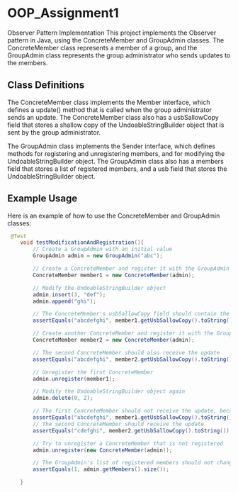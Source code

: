 # OOP_Assignment1
Observer Pattern Implementation
This project implements the Observer pattern in Java, using the ConcreteMember and GroupAdmin classes. The ConcreteMember class represents a member of a group, and the GroupAdmin class represents the group administrator who sends updates to the members.


## Class Definitions
The ConcreteMember class implements the Member interface, which defines a update() method that is called when the group administrator sends an update. 
The ConcreteMember class also has a usbSallowCopy field that stores a shallow copy of the UndoableStringBuilder object that is sent by the group administrator.

The GroupAdmin class implements the Sender interface, which defines methods for registering and unregistering members, and for modifying the UndoableStringBuilder object. The GroupAdmin class also has a members field that stores a list of registered members, and a usb field that stores the UndoableStringBuilder object.
## Example Usage
Here is an example of how to use the ConcreteMember and GroupAdmin classes:

```java
 @Test
    void testModificationAndRegistration(){
        // Create a GroupAdmin with an initial value
        GroupAdmin admin = new GroupAdmin("abc");

        // Create a ConcreteMember and register it with the GroupAdmin
        ConcreteMember member1 = new ConcreteMember(admin);

        // Modify the UndoableStringBuilder object
        admin.insert(3, "def");
        admin.append("ghi");

        // The ConcreteMember's usbSallowCopy field should contain the modified value
        assertEquals("abcdefghi", member1.getUsbSallowCopy().toString());

        // Create another ConcreteMember and register it with the GroupAdmin
        ConcreteMember member2 = new ConcreteMember(admin);

        // The second ConcreteMember should also receive the update
        assertEquals("abcdefghi", member2.getUsbSallowCopy().toString());

        // Unregister the first ConcreteMember
        admin.unregister(member1);

        // Modify the UndoableStringBuilder object again
        admin.delete(0, 2);

        // The first ConcreteMember should not receive the update, because it is no longer registered
        assertEquals("abcdefghi", member1.getUsbSallowCopy().toString());
        // The second ConcreteMember should receive the update
        assertEquals("cdefghi", member2.getUsbSallowCopy().toString());

        // Try to unregister a ConcreteMember that is not registered
        admin.unregister(new ConcreteMember(admin));

        // The GroupAdmin's list of registered members should not change
        assertEquals(1, admin.getMembers().size());

    }
```
